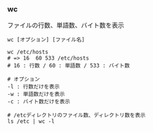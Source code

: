 ### wc
ファイルの行数、単語数、バイト数を表示

```
wc [オプション] [ファイル名]

wc /etc/hosts
# => 16  60 533 /etc/hosts
# 16 : 行数 / 60 : 単語数 / 533 : バイト数

# オプション
-l : 行数だけを表示
-w : 単語数だけを表示
-c : バイト数だけを表示

# /etcディレクトリのファイル数、ディレクトリ数を表示
ls /etc | wc -l
```

